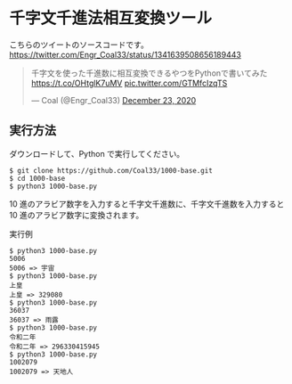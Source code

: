 # 千字文千進法相互変換ツール

こちらのツイートのソースコードです。
https://twitter.com/Engr_Coal33/status/1341639508656189443

<blockquote class="twitter-tweet"><p lang="ja" dir="ltr">千字文を使った千進数に相互変換できるやつをPythonで書いてみた <a href="https://t.co/OHtglK7uMV">https://t.co/OHtglK7uMV</a> <a href="https://t.co/GTMfcIzqTS">pic.twitter.com/GTMfcIzqTS</a></p>&mdash; Coal (@Engr_Coal33) <a href=https://twitter.com/Engr_Coal33/status/1341639508656189443?ref_src=twsrc%5Etfw">December 23, 2020</a></blockquote>

## 実行方法

ダウンロードして、Python で実行してください。

```
$ git clone https://github.com/Coal33/1000-base.git
$ cd 1000-base
$ python3 1000-base.py
```

10 進のアラビア数字を入力すると千字文千進数に、千字文千進数を入力すると 10 進のアラビア数字に変換されます。

実行例

```
$ python3 1000-base.py
5006
5006 => 宇宙
$ python3 1000-base.py
上皇
上皇 => 329080
$ python3 1000-base.py
36037
36037 => 雨露
$ python3 1000-base.py
令和二年
令和二年 => 296330415945
$ python3 1000-base.py
1002079
1002079 => 天地人
```
